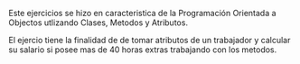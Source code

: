 Este ejercicios se hizo en caracteristica de la Programación Orientada a Objectos utlizando Clases, Metodos y Atributos. 

El ejercio tiene la finalidad de de tomar atributos de un trabajador y calcular su salario si posee mas de 40 horas extras trabajando con los metodos. 
